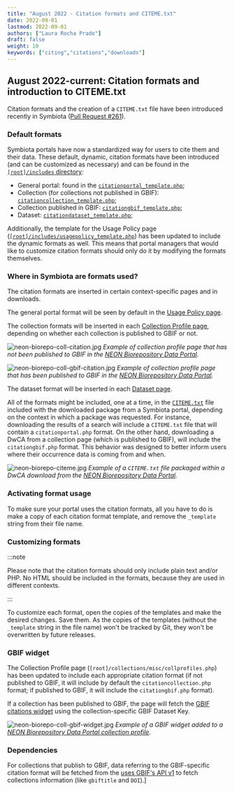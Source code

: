 ```yaml
---
title: "August 2022 - Citation formats and CITEME.txt"
date: 2022-09-01
lastmod: 2022-09-01
authors: ["Laura Rocha Prado"]
draft: false
weight: 10
keywords: ["citing","citations","downloads"]
---
```


## August 2022-current: Citation formats and introduction to CITEME.txt

Citation formats and the creation of a `CITEME.txt` file have been introduced recently in Symbiota ([Pull Request #261](https://github.com/Symbiota/Symbiota/pull/261)).

### Default formats
Symbiota portals have now a standardized way for users to cite them and their data. These default, dynamic, citation formats have been introduced (and can be customized as necessary) and can be found in the [`[root]/includes` directory](https://github.com/Symbiota/Symbiota/tree/master/includes):
- General portal: found in the [`citationportal_template.php`](https://github.com/Symbiota/Symbiota/blob/master/includes/citationportal_template.php);
- Collection (for collections not published in GBIF): [`citationcollection_template.php`](https://github.com/Symbiota/Symbiota/blob/master/includes/citationcollection_template.php);
- Collection published in GBIF: [`citationgbif_template.php`](https://github.com/Symbiota/Symbiota/blob/master/includes/citationgbif_template.php);
- Dataset: [`citationdataset_template.php`](https://github.com/Symbiota/Symbiota/blob/master/includes/citationdataset_template.php);

Additionally, the template for the Usage Policy page ([`[root]/includes/usagepolicy_template.php`](https://github.com/Symbiota/Symbiota/blob/master/includes/usagepolicy_template.php)) has been updated to include the dynamic formats as well. This means that portal managers that would like to customize citation formats should only do it by modifying the formats themselves.

### Where in Symbiota are formats used?
The citation formats are inserted in certain context-specific pages and in downloads.

The general portal format will be seen by default in the [Usage Policy page](https://github.com/Symbiota/Symbiota/blob/master/includes/usagepolicy_template.php).

The collection formats will be inserted in each [Collection Profile page](https://github.com/Symbiota/Symbiota/blob/master/collections/misc/collprofiles.php), depending on whether each collection is published to GBIF or not.

![neon-biorepo-coll-citation.jpg](/img/neon-biorepo-coll-citation.jpg)
*Example of collection profile page that has not been published to GBIF in the [NEON Biorepository Data Portal](https://biorepo.neonscience.org/portal/collections/misc/collprofiles.php?collid=50).*

![neon-biorepo-coll-gbif-citation.jpg](/img/neon-biorepo-coll-gbif-citation.jpg)
*Example of collection profile page that has been published to GBIF in the [NEON Biorepository Data Portal](https://biorepo.neonscience.org/portal/collections/misc/collprofiles.php?collid=39).*

The dataset format will be inserted in each [Dataset page](https://github.com/Symbiota/Symbiota/blob/master/collections/datasets/public.php).

All of the formats might be included, one at a time, in the [`CITEME.txt`](https://github.com/Symbiota/Symbiota/blob/master/classes/DwcArchiverCore.php) file included with the downloaded package from a Symbiota portal, depending on the context in which a package was requested. For instance, downloading the results of a search will include a `CITEME.txt` file that will contain a `citationportal.php` format. On the other hand, downloading a DwCA from a collection page (which is published to GBIF), will include the  `citationgbif.php` format. This behavior was designed to better inform users where their occurrence data is coming from and when.

![neon-biorepo-citeme.jpg](/img/neon-biorepo-citeme.jpg)
*Example of a `CITEME.txt` file packaged within a DwCA download from the [NEON Biorepository Data Portal](https://biorepo.neonscience.org/).*


### Activating format usage
To make sure your portal uses the citation formats, all you have to do is make a copy of each citation format template, and remove the `_template` string from their file name.

### Customizing formats
:::note

Please note that the citation formats should only include plain text and/or PHP. No HTML should be included in the formats, because they are used in different contexts.

:::

To customize each format, open the copies of the templates and make the desired changes. Save them. As the copies of the templates (without the `_template` string in the file name) won't be tracked by Git, they won't be overwritten by future releases.

### GBIF widget
The Collection Profile page (`[root]/collections/misc/collprofiles.php`) has been updated to include each appropriate citation format (if not published to GBIF, it will include by default the `citationcollection.php` format; if published to GBIF, it will include the `citationgbif.php` format). 

If a collection has been published to GBIF, the page will fetch the [GBIF citations widget](https://www.gbif.org/article/1E6v02SFQyhupvB7JqDXPN/citation-widget#:~:text=GBIF%20maintains%20an%20ongoing%20literature,citation%20feed%20into%20external%20websites.) using the collection-specific GBIF Dataset Key.

![neon-biorepo-coll-gbif-widget.jpg](/img/neon-biorepo-coll-gbif-widget.jpg)
*Example of a GBIF widget added to a [NEON Biorepository Data Portal collection profile](https://biorepo.neonscience.org/portal/collections/misc/collprofiles.php?collid=39).*


### Dependencies
For collections that publish to GBIF, data referring to the GBIF-specific citation format will be fetched from the [uses GBIF's API v1](https://www.gbif.org/developer/summary) to fetch collections information (like `gbiftitle` and `DOI`).]
